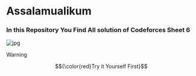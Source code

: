 <h1>Assalamualikum</h1>
<h3>In this Repository You Find All solution of <b>Codeforces Sheet 6</b> </h3>

![jpg](https://github.com/user-attachments/assets/a1314cd4-747d-4992-8783-0ef2d58da2ee)

> [!WARNING]
> $${\color{red}Try it Yourself First}$$
